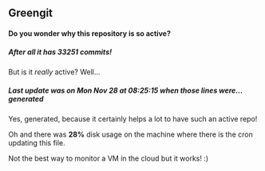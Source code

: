 ## Greengit

#### Do you wonder why this repository is so active?

##### After all it has 33251 commits!

But is it *really* active? Well...

##### Last update was on Mon Nov 28 at 08:25:15 when those lines were... generated

Yes, generated, because it certainly helps a lot to have such an active repo!

Oh and there was **28%** disk usage on the machine
where there is the cron updating this file.

Not the best way to monitor a VM in the cloud but it works! :)

